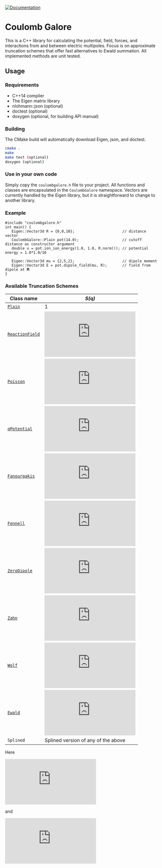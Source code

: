 [![Documentation](https://codedocs.xyz/mlund/coulombgalore.svg)](https://codedocs.xyz/mlund/coulombgalore/)

# Coulomb Galore

This is a C++ library for calculating the potential, field, forces, and interactions from and between electric multipoles.
Focus is on approximate truncation schemes that offer fast alternatives to Ewald summation. All implemented methods are unit tested.

## Usage

### Requirements

- C++14 compiler
- The Eigen matrix library
- nlohmann::json (optional)
- doctest (optional)
- doxygen (optional, for building API manual)

### Building

The CMake build will automatically download Eigen, json, and doctest.

~~~ bash
cmake .
make
make test (optional)
doxygen (optional)
~~~

### Use in your own code

Simply copy the `coulombgalore.h` file to your project. All functions and classes are encapsulated in the `CoulombGalore` namespace. Vectors are currently handled by the Eigen library, but it is straightforward to change to another library.

### Example

~~~{.cpp}
#include "coulombgalore.h"
int main() {
   Eigen::Vector3d R = {0,0,10};                      // distance vector
   CoulombGalore::Plain pot(14.0);                    // cutoff distance as constructor argument
   double u = pot.ion_ion_energy(1.0, 1.0, R.norm()); // potential energy = 1.0*1.0/10

   Eigen::Vector3d mu = {2,5,2};                      // dipole moment
   Eigen::Vector3d E = pot.dipole_field(mu, R);       // field from dipole at 𝐑
}
~~~

### Available Truncation Schemes

Class name                                      | _S(q)_
----------------------------------------------- | ------------------------
[`Plain`](http://doi.org/ctnnsj)                | 1
[`ReactionField`](http://doi.org/dbs99w)        | ![equation](https://latex.codecogs.com/svg.latex?1&plus;%5Cfrac%7B%5Cepsilon_%7BRF%7D-%5Cepsilon_r%7D%7B2%5Cepsilon_%7BRF%7D&plus;%5Cepsilon_r%7Dq%5E3-3%5Cfrac%7B%5Cepsilon_%7BRF%7D%7D%7B2%5Cepsilon_%7BRF%7D&plus;%5Cepsilon_r%7Dq)
[`Poisson`](http://doi.org/10/c5fr)             | ![equation](https://latex.codecogs.com/svg.latex?%281-%5Ctilde%7Bq%7D%29%5E%7BD&plus;1%7D%5Csum_%7Bc%3D0%7D%5E%7BC-1%7D%5Cfrac%7BC-c%7D%7BC%7D%7BD-1&plus;c%5Cchoose%20c%7D%5Ctilde%7Bq%7D%5Ec)
[`qPotential`](https://arxiv.org/abs/1904.10335)| ![equation](https://latex.codecogs.com/svg.latex?%5Cprod_%7Bn%3D1%7D%5E%7B%5Ctext%7Border%7D%7D%281-q%5En%29)
[`Fanourgakis`](http://doi.org/f639q5)          | ![equation](https://latex.codecogs.com/svg.latex?1-%5Cfrac%7B7%7D%7B4%7Dq&plus;%5Cfrac%7B21%7D%7B4%7Dq%5E5-7q%5E6&plus;%5Cfrac%7B5%7D%7B2%7Dq%5E7)
[`Fennell`](http://doi.org/10.1063/1.2206581)   | ![equation](https://latex.codecogs.com/svg.latex?%5Ctext%7Berfc%7D%28%5Calpha%20R_cq%29-q%5Ctext%7Berfc%7D%28%5Calpha%20R_c%29&plus;%28q-1%29q%5Cleft%28%5Ctext%7Berfc%7D%28%5Calpha%20R_c%29&plus;%5Cfrac%7B2%5Calpha%20R_c%7D%7B%5Csqrt%7B%5Cpi%7D%7D%5Ctext%7Bexp%7D%28-%5Calpha%5E2R_c%5E2%29%5Cright%29)
[`ZeroDipole`](http://doi.org/10.1063/1.3582791)| ![equation](https://latex.codecogs.com/svg.latex?%5Ctext%7Berfc%7D%28%5Calpha%20R_cq%29-q%5Ctext%7Berfc%7D%28%5Calpha%20R_c%29&plus;%5Cfrac%7B%28q%5E2-1%29%7D%7B2%7Dq%5Cleft%28%5Ctext%7Berfc%7D%28%5Calpha%20R_c%29&plus;%5Cfrac%7B2%5Calpha%20R_c%7D%7B%5Csqrt%7B%5Cpi%7D%7D%5Ctext%7Bexp%7D%28-%5Calpha%5E2R_c%5E2%29%5Cright%29)
[`Zahn`](http://doi.org/10.1021/jp025949h)      | ![equation](https://latex.codecogs.com/svg.latex?%5Ctext%7Berfc%7D%28%5Calpha%20R_c%20q%29-%28q-1%29q%5Cleft%28%5Ctext%7Berfc%7D%28%5Calpha%20R_c%29&plus;%5Cfrac%7B2%5Calpha%20R_c%7D%7B%5Csqrt%7B%5Cpi%7D%7D%5Ctext%7Bexp%7D%28-%5Calpha%5E2R_c%5E2%29%5Cright%29)
[`Wolf`](http://doi.org/cfcxdk)                 | ![equation](https://latex.codecogs.com/svg.latex?%5Ctext%7Berfc%7D%28%5Calpha%20R_cq%29-%5Ctext%7Berfc%7D%28%5Calpha%20R_c%29q)
[`Ewald`](http://doi.org/dgpdmc)                | ![equation](https://latex.codecogs.com/svg.latex?%5Cfrac%7B1%7D%7B2%7D%5Ctext%7Berfc%7D%5Cleft%28%5Calpha%20R_c%20q%20&plus;%20%5Cfrac%7B%5Ckappa%7D%7B2%5Calpha%7D%5Cright%29%5Ctext%7Bexp%7D%5Cleft%282%5Ckappa%20R_c%20q%5Cright%29%20&plus;%20%5Cfrac%7B1%7D%7B2%7D%5Ctext%7Berfc%7D%5Cleft%28%5Calpha%20R_c%20q%20-%20%5Cfrac%7B%5Ckappa%7D%7B2%5Calpha%7D%5Cright%29)
`Splined`                                       | Splined version of any of the above

Here 

![equation](https://latex.codecogs.com/svg.latex?q%3D%5Cfrac%7Br%7D%7BR_c%7D) 

and 

![equation](https://latex.codecogs.com/svg.latex?%5Ctilde%7Bq%7D%3D%5Cfrac%7B1-%5Cexp%282%5Ckappa%5E*q%29%7D%7B1-%5Cexp%282%5Ckappa%5E*%29%7D.)